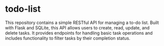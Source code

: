 # todo-list
This repository contains a simple RESTful API for managing a to-do list. Built with Flask and SQLite, this API allows users to create, read, update, and delete tasks. It provides endpoints for handling basic task operations and includes functionality to filter tasks by their completion status.
